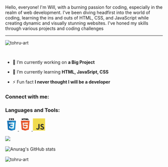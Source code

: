 <p align="left">Hello, everyone! I'm Will, with a burning passion for coding, especially in the realm of web development. I've been diving headfirst into the world of coding, learning the ins and outs of HTML, CSS, and JavaScript while creating dynamic and visually stunning websites. I've honed my skills through various projects and coding challenges</p>

<hr></hr>

<p align="left"> <img src="https://komarev.com/ghpvc/?username=tohru-art&label=Profile%20views&color=0e75b6&style=flat" alt="tohru-art" /> </p>


<p align="left"> <a href="https://twitter.com/" target="blank"><img src="https://img.shields.io/twitter/follow/?logo=twitter&style=for-the-badge" alt="" /></a> </p>

- 🔭 I’m currently working on **a Big Project**

- 🌱 I’m currently learning **HTML, JavaSript, CSS**

- ⚡ Fun fact **I never thought I will be a developer**

<h3 align="left">Connect with me:</h3>
<p align="left">
</p>

<h3 align="left">Languages and Tools:</h3>
<p align="left"> <a href="https://www.w3schools.com/css/" target="_blank" rel="noreferrer"> <img src="https://raw.githubusercontent.com/devicons/devicon/master/icons/css3/css3-original-wordmark.svg" alt="css3" width="40" height="40"/> </a> <a href="https://www.w3.org/html/" target="_blank" rel="noreferrer"> <img src="https://raw.githubusercontent.com/devicons/devicon/master/icons/html5/html5-original-wordmark.svg" alt="html5" width="40" height="40"/> </a> <a href="https://developer.mozilla.org/en-US/docs/Web/JavaScript" target="_blank" rel="noreferrer"> <img src="https://raw.githubusercontent.com/devicons/devicon/master/icons/javascript/javascript-original.svg" alt="javascript" width="40" height="40"/> </a> </p>

<p><img src="right" src="https://github-readme-stats.vercel.app/api/top-langs/?username=tohru-art&layout=compact" /></p>

![Anurag's GitHub stats](https://github-readme-stats.vercel.app/api?username=tohru-art&show_icons=true&theme=radical)

<p><img align="center" src="https://github-readme-streak-stats.herokuapp.com/?user=tohru-art&" alt="tohru-art" /></p>
